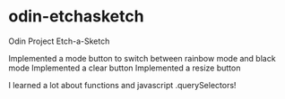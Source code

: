 # odin-etchasketch

Odin Project Etch-a-Sketch

Implemented a mode button to switch between rainbow mode and black mode
Implemented a clear button
Implemented a resize button

I learned a lot about functions and javascript .querySelectors!
